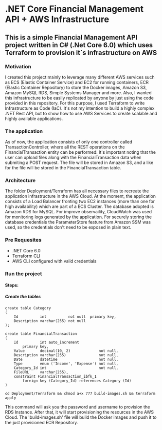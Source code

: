 # .NET Core Financial Management API + AWS Infrastructure

## This is a simple Financial Management API project written in C# (.Net Core 6.0) which uses Terraform to provision it`s infrastructure on AWS

### Motivation

I created this project mainly to leverage many different AWS services such as ECS (Elastic Container Service) and EC2 for running containers, ECR (Elastic Container Repository) to store the Docker images, Amazon S3, Amazon MySQL RDS, Simple Systems Manager and more. 
Also, I wanted this infrastructure to be easily replicated by anyone by just using the code provided in this repository. For this purpose, I used Terraform to write Infrastructure as Code (IaC). 
It's not my intention to build a highly complex .NET Rest API, but to show how to use AWS Services to create scalable and highly available applications.

### The application

As of now, the application consists of only one controller called TransactionController, where all the REST operations on the FinancialTransaction entity can be performed. It's important noting that the user can upload files along with the FinancialTransaction data when submiting a POST request. The file will be stored in Amazon S3, and a like for the file will be stored in the FinancialTransaction table.

### Architecture

The folder Deployment/Terraform has all necessary files to recreate the application infrastructure in the AWS Cloud.
At the moment, the application consists of a Load Balancer fronting two EC2 instances (more than one for high availability) which are part of a ECS Cluster. The database adopted is Amazon RDS for MySQL.
For improve observaility, CloudWatch was used for monitoring logs generated by the application. For securely storing the database credentials the ParameterStore feature from Amazon SSM was used, so the credentials don't need to be exposed in plain text.

### Pre Requesites

- .NET Core 6.0
- Terraform CLI
- AWS CLI configured with valid credentials

### Run the project

#### Steps:

##### Create the tables
```
create table Category
(
    Id          int          not null  primary key,
    Description varchar(255) not null
);

create table FinancialTransaction
(
    Id          int auto_increment
        primary key,
    Value       decimal(10, 2)             not null,
    Description varchar(255)               not null,
    Date        datetime                   not null,
    Type        enum ('Income', 'Expense') not null,
    Category_Id int                        not null,
    FileURL     varchar(255),
    constraint FinancialTransaction_ibfk_1
        foreign key (Category_Id) references Category (Id)
)
```

```cd Deployment/Terraform && chmod a+x 777 build-images.sh && terraform apply```

This command will ask you the password and username to provision the RDS Instance. After that, it will start provisioning the resources in the AWS Cloud. The 'build-images.sh' file will build the Docker images and push it to the just provisioned ECR Repository.
